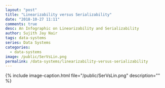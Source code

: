 ```yaml
---
layout: "post"
title: "Linearizability versus Serializability"
date: "2018-10-27 11:11"
comments: true
desc: An Infographic on Linearizability and Serializability
author: Sujith Jay Nair
tags: data-systems
series: Data Systems
categories:
  - data-systems
image: /public/SerVsLin.png
permalink: /data-systems/linearizability-versus-serializability
---
```

{% include image-caption.html file="/public/SerVsLin.png" description="" %}
